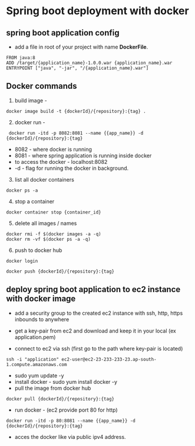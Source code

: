 # Spring boot deployment with docker
## spring boot application config

-	add a file in root of your project with name <b>DockerFile</b>.

```
FROM java:8
ADD /target/{application_name}-1.0.0.war {application_name}.war
ENTRYPOINT ["java", "-jar", "/{application_name}.war"]
```

## Docker commands
1.	build image - 

```
docker image build -t {dockerId}/{repository}:{tag} .
```

2. docker run - 

```
 docker run -itd -p 8082:8081 --name {{app_name}} -d {dockerId}/{repository}:{tag}
```

-	8082 - where docker is running
- 	8081 - where spring application is running inside docker
-  to access the docker - localhost:8082
- -d - flag for running the docker in background.

3. list all docker containers

```
docker ps -a
```

4. stop a container

```
docker container stop {container_id}
```

5. delete all images / names

```
docker rmi -f $(docker images -a -q)   
docker rm -vf $(docker ps -a -q)  
```

6. push to docker hub

```
docker login

docker push {dockerId}/{repository}:{tag} 
```

## deploy spring boot application to ec2 instance with docker image

- add a security group to the created ec2 instance with ssh, http, https inbounds to anywhere

-	get a key-pair from ec2 and download and keep it in your local (ex application.pem)
- connect to ec2 via ssh (first go to the path where key-pair is located)

```
ssh -i "application" ec2-user@ec2-23-233-233-23.ap-south-1.compute.amazonaws.com 
```
- sudo yum update -y
- install docker - sudo yum install docker -y
- pull the image from docker hub

```
docker pull {dockerId}/{repository}:{tag}
```
- run docker - (ec2 provide port 80 for http)

```
docker run -itd -p 80:8081 --name {{app_name}} -d {dockerId}/{repository}:{tag}
```
- acces the docker like via public ipv4 address.